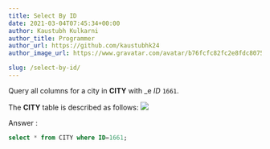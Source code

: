```yaml
---
title: Select By ID
date: 2021-03-04T07:45:34+00:00
author: Kaustubh Kulkarni
author_title: Programmer
author_url: https://github.com/kaustubhk24
author_image_url: https://www.gravatar.com/avatar/b76fcfc82fc2e8fdc8075636f1735f61?s=200

slug: /select-by-id/
---
```

Query all columns for a city in **CITY** with _e _ID_ `1661`.

The **CITY** table is described as follows: 
![](https://s3.amazonaws.com/hr-challenge-images/8137/1449729804-f21d187d0f-CITY.jpg) 

Answer :

```sql title="SQL"
select * from CITY where ID=1661;
```